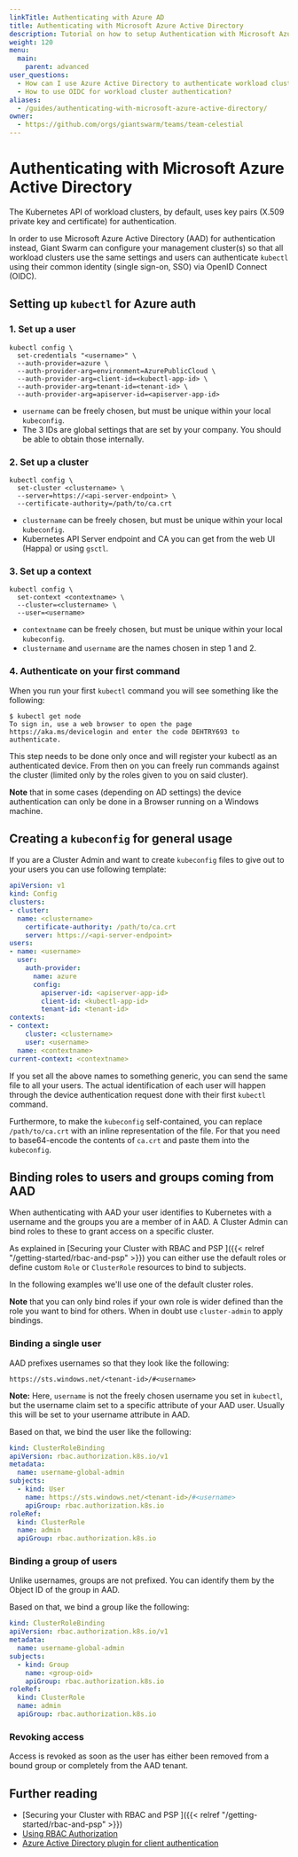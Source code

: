 ```yaml
---
linkTitle: Authenticating with Azure AD
title: Authenticating with Microsoft Azure Active Directory
description: Tutorial on how to setup Authentication with Microsoft Azure Active Directory in kubectl.
weight: 120
menu:
  main:
    parent: advanced
user_questions:
  - How can I use Azure Active Directory to authenticate workload cluster access?
  - How to use OIDC for workload cluster authentication?
aliases:
  - /guides/authenticating-with-microsoft-azure-active-directory/
owner:
  - https://github.com/orgs/giantswarm/teams/team-celestial
---
```


# Authenticating with Microsoft Azure Active Directory

The Kubernetes API of workload clusters, by default, uses key pairs (X.509 private key and certificate) for authentication.

In order to use Microsoft Azure Active Directory (AAD) for authentication instead, Giant Swarm can configure your management cluster(s) so that all workload clusters use the same settings and users can authenticate `kubectl` using their common identity (single sign-on, SSO) via OpenID Connect (OIDC).

## Setting up `kubectl` for Azure auth

### 1. Set up a user

```nohighlight
kubectl config \
  set-credentials "<username>" \
  --auth-provider=azure \
  --auth-provider-arg=environment=AzurePublicCloud \
  --auth-provider-arg=client-id=<kubectl-app-id> \
  --auth-provider-arg=tenant-id=<tenant-id> \
  --auth-provider-arg=apiserver-id=<apiserver-app-id>
```

- `username` can be freely chosen, but must be unique within your local `kubeconfig`.
- The 3 IDs are global settings that are set by your company. You should be able to obtain those internally.

### 2. Set up a cluster

```nohighlight
kubectl config \
  set-cluster <clustername> \
  --server=https://<api-server-endpoint> \
  --certificate-authority=/path/to/ca.crt
```

- `clustername` can be freely chosen, but must be unique within your local `kubeconfig`.
- Kubernetes API Server endpoint and CA you can get from the web UI (Happa) or using `gsctl`.

### 3. Set up a context

```nohighlight
kubectl config \
  set-context <contextname> \
  --cluster=<clustername> \
  --user=<username>
```

- `contextname` can be freely chosen, but must be unique within your local `kubeconfig`.
- `clustername` and `username` are the names chosen in step 1 and 2.

### 4. Authenticate on your first command

When you run your first `kubectl` command you will see something like the following:

```nohighlight
$ kubectl get node
To sign in, use a web browser to open the page https://aka.ms/devicelogin and enter the code DEHTRY693 to authenticate.
```

This step needs to be done only once and will register your kubectl as an authenticated device. From then on you can freely run commands against the cluster (limited only by the roles given to you on said cluster).

__Note__ that in some cases (depending on AD settings) the device authentication can only be done in a Browser running on a Windows machine.

## Creating a `kubeconfig` for general usage

If you are a Cluster Admin and want to create `kubeconfig` files to give out to your users you can use following template:

```yaml
apiVersion: v1
kind: Config
clusters:
- cluster:
  name: <clustername>
    certificate-authority: /path/to/ca.crt
    server: https://<api-server-endpoint>
users:
- name: <username>
  user:
    auth-provider:
      name: azure
      config:
        apiserver-id: <apiserver-app-id>
        client-id: <kubectl-app-id>
        tenant-id: <tenant-id>
contexts:
- context:
    cluster: <clustername>
    user: <username>
  name: <contextname>
current-context: <contextname>
```

If you set all the above names to something generic, you can send the same file to all your users. The actual identification of each user will happen through the device authentication request done with their first `kubectl` command.

Furthermore, to make the `kubeconfig` self-contained, you can replace `/path/to/ca.crt` with an inline representation of the file. For that you need to base64-encode the contents of `ca.crt` and paste them into the `kubeconfig`.

## Binding roles to users and groups coming from AAD

When authenticating with AAD your user identifies to Kubernetes with a username and the groups you are a member of in AAD. A Cluster Admin can bind roles to these to grant access on a specific cluster.

As explained in [Securing your Cluster with RBAC and PSP
]({{< relref "/getting-started/rbac-and-psp" >}}) you can either use the default roles or define custom `Role` or `ClusterRole` resources to bind to subjects.

In the following examples we'll use one of the default cluster roles.

__Note__ that you can only bind roles if your own role is wider defined than the role you want to bind for others. When in doubt use `cluster-admin` to apply bindings.

### Binding a single user

AAD prefixes usernames so that they look like the following:

```nohighlight
https://sts.windows.net/<tenant-id>/#<username>
```

__Note:__ Here, `username` is not the freely chosen username you set in `kubectl`, but the username claim set to a specific attribute of your AAD user. Usually this will be set to your username attribute in AAD.

Based on that, we bind the user like the following:

```yaml
kind: ClusterRoleBinding
apiVersion: rbac.authorization.k8s.io/v1
metadata:
  name: username-global-admin
subjects:
  - kind: User
    name: https://sts.windows.net/<tenant-id>/#<username>
    apiGroup: rbac.authorization.k8s.io
roleRef:
  kind: ClusterRole
  name: admin
  apiGroup: rbac.authorization.k8s.io
```

### Binding a group of users

Unlike usernames, groups are not prefixed. You can identify them by the Object ID of the group in AAD.

Based on that, we bind a group like the following:

```yaml
kind: ClusterRoleBinding
apiVersion: rbac.authorization.k8s.io/v1
metadata:
  name: username-global-admin
subjects:
  - kind: Group
    name: <group-oid>
    apiGroup: rbac.authorization.k8s.io
roleRef:
  kind: ClusterRole
  name: admin
  apiGroup: rbac.authorization.k8s.io
```

### Revoking access

Access is revoked as soon as the user has either been removed from a bound group or completely from the AAD tenant.

## Further reading

- [Securing your Cluster with RBAC and PSP
]({{< relref "/getting-started/rbac-and-psp" >}})
- [Using RBAC Authorization](https://kubernetes.io/docs/reference/access-authn-authz/rbac/)
- [Azure Active Directory plugin for client authentication](https://github.com/kubernetes/kubernetes/blob/master/staging/src/k8s.io/client-go/plugin/pkg/client/auth/azure/README.md)
